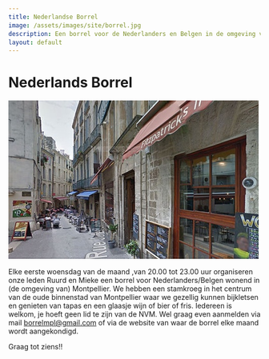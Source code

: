 ```yaml
---
title: Nederlandse Borrel
image: /assets/images/site/borrel.jpg
description: Een borrel voor de Nederlanders en Belgen in de omgeving van Montpellier
layout: default
---
```


# Nederlands Borrel

![Nederlandse Borrel](/assets/images/site/borrel.jpg)

Elke eerste woensdag van de maand ,van 20.00 tot 23.00 uur organiseren onze leden Ruurd en Mieke een borrel voor Nederlanders/Belgen wonend in (de omgeving van) Montpellier. We hebben een stamkroeg in het centrum van de oude binnenstad van Montpellier waar we gezellig kunnen bijkletsen en genieten van tapas en een glaasje wijn of bier of fris.
Iedereen is welkom, je hoeft geen lid te zijn van de NVM. Wel graag even aanmelden via mail [borrelmpl@gmail.com](mailto:borrelmpl@gmail.com) of via de website van waar de borrel elke maand wordt aangekondigd.

Graag tot ziens!!
